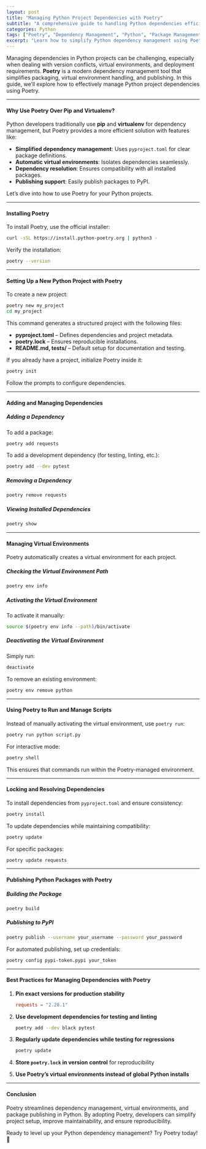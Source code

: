 ```yaml
---
layout: post
title: "Managing Python Project Dependencies with Poetry"
subtitle: "A comprehensive guide to handling Python dependencies efficiently with Poetry"
categories: Python
tags: ["Poetry", "Dependency Management", "Python", "Package Management", "Virtual Environments", "Best Practices"]
excerpt: "Learn how to simplify Python dependency management using Poetry. Discover best practices for project setup, version control, and environment isolation."
---
```

Managing dependencies in Python projects can be challenging, especially when dealing with version conflicts, virtual environments, and deployment requirements. **Poetry** is a modern dependency management tool that simplifies packaging, virtual environment handling, and publishing. In this guide, we’ll explore how to effectively manage Python project dependencies using Poetry.

---

#### Why Use Poetry Over Pip and Virtualenv?

Python developers traditionally use **pip** and **virtualenv** for dependency management, but Poetry provides a more efficient solution with features like:

- **Simplified dependency management**: Uses `pyproject.toml` for clear package definitions.
- **Automatic virtual environments**: Isolates dependencies seamlessly.
- **Dependency resolution**: Ensures compatibility with all installed packages.
- **Publishing support**: Easily publish packages to PyPI.

Let’s dive into how to use Poetry for your Python projects.

---

#### Installing Poetry

To install Poetry, use the official installer:

```sh  
curl -sSL https://install.python-poetry.org | python3 -  
```

Verify the installation:

```sh  
poetry --version  
```

---

#### Setting Up a New Python Project with Poetry

To create a new project:

```sh  
poetry new my_project  
cd my_project  
```

This command generates a structured project with the following files:

- **pyproject.toml** – Defines dependencies and project metadata.
- **poetry.lock** – Ensures reproducible installations.
- **README.md, tests/** – Default setup for documentation and testing.

If you already have a project, initialize Poetry inside it:

```sh  
poetry init  
```

Follow the prompts to configure dependencies.

---

#### Adding and Managing Dependencies

##### **Adding a Dependency**

To add a package:

```sh  
poetry add requests  
```

To add a development dependency (for testing, linting, etc.):

```sh  
poetry add --dev pytest  
```

##### **Removing a Dependency**

```sh  
poetry remove requests  
```

##### **Viewing Installed Dependencies**

```sh  
poetry show  
```

---

#### Managing Virtual Environments

Poetry automatically creates a virtual environment for each project.

##### **Checking the Virtual Environment Path**

```sh  
poetry env info  
```

##### **Activating the Virtual Environment**

To activate it manually:

```sh  
source $(poetry env info --path)/bin/activate  
```

##### **Deactivating the Virtual Environment**

Simply run:

```sh  
deactivate  
```

To remove an existing environment:

```sh  
poetry env remove python  
```

---

#### Using Poetry to Run and Manage Scripts

Instead of manually activating the virtual environment, use `poetry run`:

```sh  
poetry run python script.py  
```

For interactive mode:

```sh  
poetry shell  
```

This ensures that commands run within the Poetry-managed environment.

---

#### Locking and Resolving Dependencies

To install dependencies from `pyproject.toml` and ensure consistency:

```sh  
poetry install  
```

To update dependencies while maintaining compatibility:

```sh  
poetry update  
```

For specific packages:

```sh  
poetry update requests  
```

---

#### Publishing Python Packages with Poetry

##### **Building the Package**

```sh  
poetry build  
```

##### **Publishing to PyPI**

```sh  
poetry publish --username your_username --password your_password  
```

For automated publishing, set up credentials:

```sh  
poetry config pypi-token.pypi your_token  
```

---

#### Best Practices for Managing Dependencies with Poetry

1. **Pin exact versions for production stability**  
   ```toml  
   requests = "2.28.1"  
   ```

2. **Use development dependencies for testing and linting**  
   ```sh  
   poetry add --dev black pytest  
   ```

3. **Regularly update dependencies while testing for regressions**  
   ```sh  
   poetry update  
   ```

4. **Store `poetry.lock` in version control** for reproducibility

5. **Use Poetry’s virtual environments instead of global Python installs**

---

#### Conclusion

Poetry streamlines dependency management, virtual environments, and package publishing in Python. By adopting Poetry, developers can simplify project setup, improve maintainability, and ensure reproducibility.

Ready to level up your Python dependency management? Try Poetry today! 🚀  
